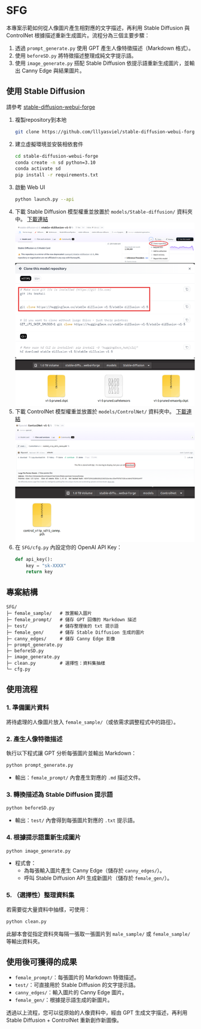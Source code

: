 # SFG

本專案示範如何從人像圖片產生相對應的文字描述，再利用 Stable Diffusion 與 ControlNet 根據描述重新生成圖片。流程分為三個主要步驟：

1. 透過 `prompt_generate.py` 使用 GPT 產生人像特徵描述（Markdown 格式）。
2. 使用 `beforeSD.py` 將特徵描述整理成純文字提示語。
3. 使用 `image_generate.py` 搭配 Stable Diffusion 依提示語重新生成圖片，並輸出 Canny Edge 與結果圖片。

## 使用 Stable Diffusion

請參考 [stable-diffusion-webui-forge](https://github.com/lllyasviel/stable-diffusion-webui-forge)

1. 複製repository到本地
   ```bash
   git clone https://github.com/lllyasviel/stable-diffusion-webui-forge.git
   ```   
2. 建立虛擬環境並安裝相依套件
   ```bash
   cd stable-diffusion-webui-forge
   conda create -n sd python=3.10
   conda activate sd
   pip install -r requirements.txt
   ```
3. 啟動 Web UI
   ```bash
   python launch.py --api
   ```
4. 下載 Stable Diffusion 模型權重並放置於 `models/Stable-diffusion/` 資料夾中。
   [下載連結](https://huggingface.co/stable-diffusion-v1-5/stable-diffusion-v1-5)
   ![i1](doc/i1.png)
   ![i2](doc/i2.png)
   ![i3](doc/i3.png)
5. 下載 ControlNet 模型權重並放置於 `models/ControlNet/` 資料夾中。
   [下載連結](https://huggingface.co/lllyasviel/ControlNet-v1-1/blob/main/control_v11p_sd15_canny.pth)
   ![i4](doc/i4.png)
   ![i5](doc/i5.png)
6. 在 `SFG/cfg.py` 內設定你的 OpenAI API Key：
   ```python
   def api_key():
       key = "sk-XXXX"
       return key
   ```

## 專案結構

```
SFG/
├─ female_sample/   # 放置輸入圖片
├─ female_prompt/   # 儲存 GPT 回傳的 Markdown 描述
├─ test/            # 儲存整理後的 txt 提示語
├─ female_gen/      # 儲存 Stable Diffusion 生成的圖片
├─ canny_edges/     # 儲存 Canny Edge 影像
├─ prompt_generate.py
├─ beforeSD.py
├─ image_generate.py
├─ clean.py         # 選擇性：資料集抽樣
└─ cfg.py
```

## 使用流程

### 1. 準備圖片資料
將待處理的人像圖片放入 `female_sample/`（或依需求調整程式中的路徑）。

### 2. 產生人像特徵描述
執行以下程式讓 GPT 分析每張圖片並輸出 Markdown：
```bash
python prompt_generate.py
```
- 輸出：`female_prompt/` 內會產生對應的 `.md` 描述文件。

### 3. 轉換描述為 Stable Diffusion 提示語
```bash
python beforeSD.py
```
- 輸出：`test/` 內會得到每張圖片對應的 `.txt` 提示語。

### 4. 根據提示語重新生成圖片
```bash
python image_generate.py
```
- 程式會：
  - 為每張輸入圖片產生 Canny Edge（儲存於 `canny_edges/`）。
  - 呼叫 Stable Diffusion API 生成新圖片（儲存於 `female_gen/`）。

### 5. （選擇性）整理資料集
若需要從大量資料中抽樣，可使用：
```bash
python clean.py
```
此腳本會從指定資料夾每隔一張取一張圖片到 `male_sample/` 或 `female_sample/` 等輸出資料夾。

## 使用後可獲得的成果

- `female_prompt/`：每張圖片的 Markdown 特徵描述。
- `test/`：可直接用於 Stable Diffusion 的文字提示語。
- `canny_edges/`：輸入圖片的 Canny Edge 圖片。
- `female_gen/`：根據提示語生成的新圖片。

透過以上流程，您可以從原始的人像資料中，經由 GPT 生成文字描述，再利用 Stable Diffusion + ControlNet 重新創作新圖像。
